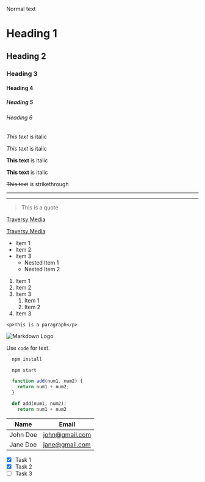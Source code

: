 <!-- Headings -->
Normal text
# Heading 1
## Heading 2
### Heading 3
#### Heading 4
##### Heading 5
###### Heading 6



<!-- Italics -->
*This text* is italic

_This text_ is italic

<!-- Strong -->
**This text** is italic

__This text__ is italic

<!-- Strikethrough -->
~~This text~~ is strikethrough

<!-- Horizontal Rule -->

---
___

<!-- Blockquote -->

> This is a quote

<!-- Links -->
[Traversy Media](http://skillice.com/)

[Traversy Media](http://skillice.com/ "Skill ice")

<!-- UL -->
* Item 1
* Item 2
* Item 3
  * Nested Item 1
  * Nested Item 2

<!-- OL -->
1. Item 1
1. Item 2
1. Item 3
	1. Item 1
	1. Item 2
1. Item 3

<!-- Inline Code Block -->
`<p>This is a paragraph</p>`

<!-- Images -->
![Markdown Logo](http://skillice.com/wp-content/themes/kibria/assets/img/kibria.png)

<!-- Github Markdown -->

<!-- Code Blocks -->

Use `code` for text.

```bash
  npm install

  npm start
```

```javascript
  function add(num1, num2) {
    return num1 + num2;
  }
```

```python
  def add(num1, num2):
    return num1 + num2
```

<!-- Tables -->

| Name     | Email          |
| -------- | -------------- |
| John Doe | john@gmail.com |
| Jane Doe | jane@gmail.com |

<!-- Task List -->
* [x] Task 1
* [x] Task 2
* [ ] Task 3